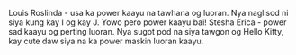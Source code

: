 Louis Roslinda - usa ka power kaayu na tawhana og luoran. Nya naglisod ni siya kung kay I og kay J. Yowo pero power kaayu bai!
Stesha Erica - power sad kaayu og perting luoran. Nya sugot pod na siya tawgon og Hello Kitty, kay cute daw siya na ka power maskin luoran kaayu.
